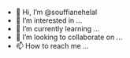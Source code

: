 - 👋 Hi, I’m @souffianehelal
- 👀 I’m interested in ...
- 🌱 I’m currently learning ...
- 💞️ I’m looking to collaborate on ...
- 📫 How to reach me ...

<!---
souffianehelal/souffianehelal is a ✨ special ✨ repository because its `README.md` (this file) appears on your GitHub profile.
You can click the Preview link to take a look at your changes.
--->
